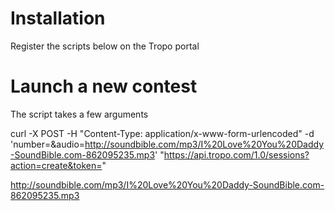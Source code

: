 # Installation

Register the scripts below on the Tropo portal

# Launch a new contest
 
The script takes a few arguments

curl -X POST -H "Content-Type: application/x-www-form-urlencoded" 
-d 'number=&audio=http://soundbible.com/mp3/I%20Love%20You%20Daddy-SoundBible.com-862095235.mp3' 
"https://api.tropo.com/1.0/sessions?action=create&token=<token>"


http://soundbible.com/mp3/I%20Love%20You%20Daddy-SoundBible.com-862095235.mp3
